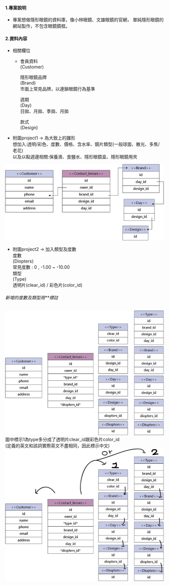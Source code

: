 #### 1.專案說明
+   專案想做隱形眼鏡的資料庫，像小林眼鏡、文雄眼鏡的官網，
    單純隱形眼鏡的網站製作，不包含眼鏡鏡框。
#### 2.資料內容
+   相關欄位<br>
      + 會員資料<br>
        (Customer)<br>

        隱形眼鏡品牌<br>
        (Brand)<br>
           市面上常見品牌，以連鎖眼鏡行為基準<br>

        週期<br>
        (Day)<br>
          日拋、月拋、季拋、月拋<br>

        款式<br>
        (Design)<br>


+ 附圖project1 -> 為大致上的雛形 <br>
    想加入:透明/彩色、度數、價格、含水率、鏡片類型(一般球面、散光、多焦/老花)<br>
    以及以點週邊相關:保養液、食鹽水、隱形眼鏡盒、隱形眼鏡用夾<br>

![](jpg/project1.jpg)

+ 附圖project2 -> 加入類型及度數<br>
    度數<br>
    (Diopters)<br>
      常見度數 : 0 , -1.00 ~ -10.00<br>
   類型<br>
    (Type)<br>
     透明片(clear_id) / 彩色片(color_id)<br>


###### 新增的度數及類型用**標註<br>
![](jpg/project2.jpg)<br>
圖中標示1為type多分成了透明片clear_id跟彩色片color_id<br>
(定義的英文和該詞實際英文不盡相同，因此標示中文)<br>
![](jpg/project2-0.jpg)<br>